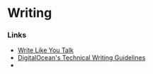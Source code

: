 # Writing

### Links

* [Write Like You Talk](http://www.paulgraham.com/talk.html)
* [DigitalOcean's Technical Writing Guidelines](https://www.digitalocean.com/community/tutorials/digitalocean-s-technical-writing-guidelines)
* 

